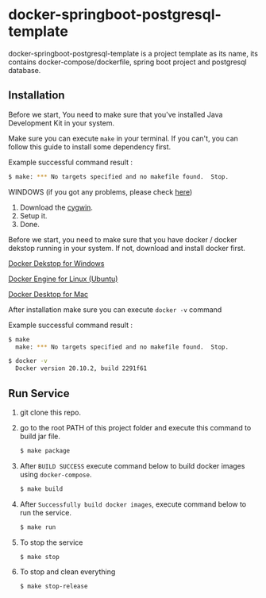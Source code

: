 # docker-springboot-postgresql-template
docker-springboot-postgresql-template is a project template as its name, its contains docker-compose/dockerfile, spring boot project and postgresql database.
## Installation

Before we start, You need to make sure that you've installed Java Development Kit in your system.

Make sure you can execute `make` in your terminal. If you can't, you can follow this guide to install some dependency first.

Example successful command result :
```bash
$ make: *** No targets specified and no makefile found.  Stop.
```

WINDOWS (if you got any problems, please check [here](https://stackoverflow.com/questions/2532234/how-to-run-a-makefile-in-windows))
1. Download the [cygwin](http://www.cygwin.com/).
2. Setup it.
3. Done.

Before we start, you need to make sure that you have docker / docker dekstop running in your system. If not, download and install docker first.

[Docker Dekstop for Windows](https://docs.docker.com/docker-for-windows/install/)

[Docker Engine for Linux (Ubuntu)](https://docs.docker.com/engine/install/ubuntu/)

[Docker Desktop for Mac](https://docs.docker.com/docker-for-mac/install/)

After installation make sure you can execute `docker -v` command

Example successful command result :
```bash
$ make
  make: *** No targets specified and no makefile found.  Stop.
```

```bash
$ docker -v
  Docker version 20.10.2, build 2291f61
```

## Run Service
1. git clone this repo.
2. go to the root PATH of this project folder and execute this command to build jar file.
   ```bash
   $ make package
   ```
3. After `BUILD SUCCESS` execute command below to build docker images using `docker-compose`.
   ```bash
   $ make build
   ```
4. After `Successfully build docker images`, execute command below to run the service.
   ```bash
   $ make run
   ```

5. To stop the service
   ```bash
   $ make stop
   ```
6. To stop and clean everything
   ```bash
   $ make stop-release
   ```
